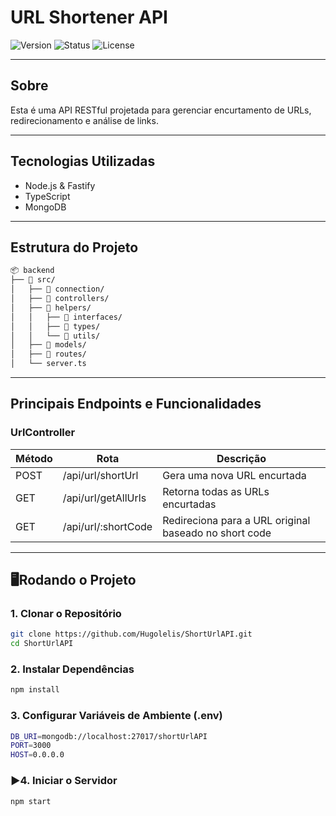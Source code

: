 # URL Shortener API

![Version](https://img.shields.io/badge/version-v1.0.0-blue.svg) ![Status](https://img.shields.io/badge/status-complete-brightgreen.svg) ![License](https://img.shields.io/badge/license-MIT-green.svg)

---

## Sobre

Esta é uma API RESTful projetada para gerenciar encurtamento de URLs, redirecionamento e análise de links.

---

## Tecnologias Utilizadas

- Node.js & Fastify  
- TypeScript  
- MongoDB  

---

## Estrutura do Projeto

```bash
📦 backend
├── 📁 src/
│   ├── 📁 connection/
│   ├── 📁 controllers/
│   ├── 📁 helpers/
│   │   ├── 📁 interfaces/
│   │   ├── 📁 types/
│   │   └── 📁 utils/
│   ├── 📁 models/
│   ├── 📁 routes/
│   └── server.ts
```
---

## Principais Endpoints e Funcionalidades

### UrlController

| Método | Rota                 | Descrição                                             |
| ------ | -------------------- | ----------------------------------------------------- |
| POST   | /api/url/shortUrl    | Gera uma nova URL encurtada                           |
| GET    | /api/url/getAllUrls  | Retorna todas as URLs encurtadas                      |
| GET    | /api/url/\:shortCode | Redireciona para a URL original baseado no short code |

---

## 🖥Rodando o Projeto

### 1. Clonar o Repositório

```bash
git clone https://github.com/Hugolelis/ShortUrlAPI.git
cd ShortUrlAPI
```

### 2. Instalar Dependências

```bash
npm install
```

### 3. Configurar Variáveis de Ambiente (.env)

```bash
DB_URI=mongodb://localhost:27017/shortUrlAPI
PORT=3000
HOST=0.0.0.0
```

### ▶4. Iniciar o Servidor

```bash
npm start
```
